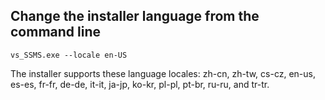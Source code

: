 ## Change the installer language from the command line
```Windows Command Prompt
vs_SSMS.exe --locale en-US
```
The installer supports these language locales: zh-cn, zh-tw, cs-cz, en-us, es-es, fr-fr, de-de, it-it, ja-jp, ko-kr, pl-pl, pt-br, ru-ru, and tr-tr.